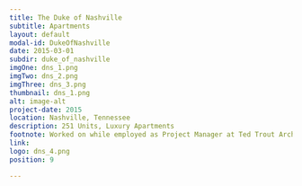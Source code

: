 ```yaml
---
title: The Duke of Nashville
subtitle: Apartments
layout: default
modal-id: DukeOfNashville
date: 2015-03-01
subdir: duke_of_nashville
imgOne: dns_1.png
imgTwo: dns_2.png
imgThree: dns_3.png
thumbnail: dns_1.png
alt: image-alt
project-date: 2015
location: Nashville, Tennessee
description: 251 Units, Luxury Apartments
footnote: Worked on while employed as Project Manager at Ted Trout Architects and Associates, LTD.
link:
logo: dns_4.png
position: 9

---
```

